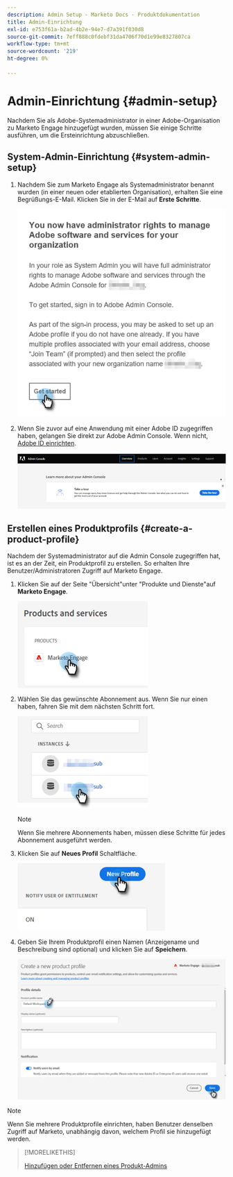 ```yaml
---
description: Admin Setup - Marketo Docs - Produktdokumentation
title: Admin-Einrichtung
exl-id: e753f61a-b2ad-4b2e-94e7-d7a391f030d8
source-git-commit: 7eff888c0fdebf31da4706f70d1e99e8327807ca
workflow-type: tm+mt
source-wordcount: '219'
ht-degree: 0%

---
```


# Admin-Einrichtung {#admin-setup}

Nachdem Sie als Adobe-Systemadministrator in einer Adobe-Organisation zu Marketo Engage hinzugefügt wurden, müssen Sie einige Schritte ausführen, um die Ersteinrichtung abzuschließen.

## System-Admin-Einrichtung {#system-admin-setup}

1. Nachdem Sie zum Marketo Engage als Systemadministrator benannt wurden (in einer neuen oder etablierten Organisation), erhalten Sie eine Begrüßungs-E-Mail. Klicken Sie in der E-Mail auf **Erste Schritte**.

   ![](assets/admin-setup-1.png)

1. Wenn Sie zuvor auf eine Anwendung mit einer Adobe ID zugegriffen haben, gelangen Sie direkt zur Adobe Admin Console. Wenn nicht, [Adobe ID einrichten](https://helpx.adobe.com/manage-account/using/create-update-adobe-id.html).

   ![](assets/admin-setup-2.png)

## Erstellen eines Produktprofils {#create-a-product-profile}

Nachdem der Systemadministrator auf die Admin Console zugegriffen hat, ist es an der Zeit, ein Produktprofil zu erstellen. So erhalten Ihre Benutzer/Administratoren Zugriff auf Marketo Engage.

1. Klicken Sie auf der Seite &quot;Übersicht&quot;unter &quot;Produkte und Dienste&quot;auf **Marketo Engage**.

   ![](assets/admin-setup-3.png)

1. Wählen Sie das gewünschte Abonnement aus. Wenn Sie nur einen haben, fahren Sie mit dem nächsten Schritt fort.

   ![](assets/admin-setup-4.png)

   >[!NOTE]
   >
   >Wenn Sie mehrere Abonnements haben, müssen diese Schritte für jedes Abonnement ausgeführt werden.

1. Klicken Sie auf **Neues Profil** Schaltfläche.

   ![](assets/admin-setup-5.png)

1. Geben Sie Ihrem Produktprofil einen Namen (Anzeigename und Beschreibung sind optional) und klicken Sie auf **Speichern**.

   ![](assets/admin-setup-6.png)

>[!NOTE]
>
>Wenn Sie mehrere Produktprofile einrichten, haben Benutzer denselben Zugriff auf Marketo, unabhängig davon, welchem Profil sie hinzugefügt werden.

>[!MORELIKETHIS]
>
>[Hinzufügen oder Entfernen eines Produkt-Admins](/help/marketo/product-docs/administration/marketo-with-adobe-identity/add-or-remove-a-product-admin.md)
